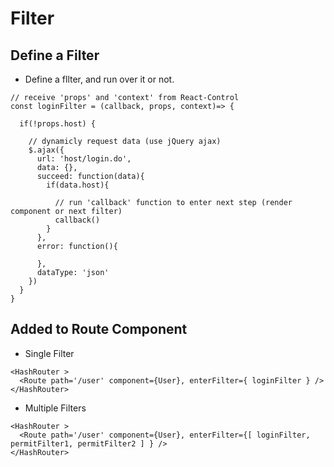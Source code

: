 # Filter
## Define a Filter
* Define a fllter, and run over it or not.
```
// receive 'props' and 'context' from React-Control
const loginFilter = (callback, props, context)=> {
  
  if(!props.host) {

    // dynamicly request data (use jQuery ajax)
    $.ajax({
      url: 'host/login.do',
      data: {},
      succeed: function(data){
        if(data.host){

          // run 'callback' function to enter next step (render component or next filter)
          callback()            
        }
      },
      error: function(){

      },
      dataType: 'json'
    })
  }
}
```
## Added to Route Component
* Single Filter
```
<HashRouter >
  <Route path='/user' component={User}, enterFilter={ loginFilter } />
</HashRouter>
```
* Multiple Filters
```
<HashRouter >
  <Route path='/user' component={User}, enterFilter={[ loginFilter, permitFilter1, permitFilter2 ] } />
</HashRouter>
```
